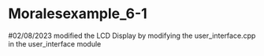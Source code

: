 # Moralesexample_6-1
#02/08/2023 modified the LCD Display by modifying the user_interface.cpp in the user_interface module 
